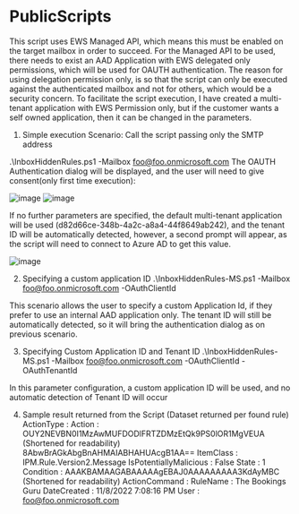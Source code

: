 # PublicScripts
This script uses EWS Managed API, which means this must be enabled on the target mailbox in order to succeed. For the Managed API to be used, there needs to exist an AAD Application with EWS delegated only permissions, which will be used for OAUTH authentication. The reason for using delegation permission only, is so that the script can only be executed against the authenticated mailbox and not for others, which would be a security concern.
To facilitate the script execution, I have created a multi-tenant application with EWS Permission only, but if the customer wants a self owned application, then it can be changed in the parameters.

1.	Simple execution Scenario: Call the script passing only the SMTP address

.\InboxHiddenRules.ps1 -Mailbox foo@foo.onmicrosoft.com
The OAUTH Authentication  dialog will be displayed, and the user will need to give consent(only first time execution):


![image](https://user-images.githubusercontent.com/38019684/206328599-419be792-0cbc-4589-83be-052582a89f6f.png)
![image](https://user-images.githubusercontent.com/38019684/206328637-770ca979-a489-4543-9665-da919943f2a0.png)

If no further parameters are specified, the default multi-tenant application will be used (d82d66ce-348b-4a2c-a8a4-44f8649ab242), and the tenant ID will be automatically detected, however, a second prompt will appear, as the script will need to connect to Azure AD to get this value.

![image](https://user-images.githubusercontent.com/38019684/206328734-112b64f5-9a14-40f5-9484-ffa81057daf8.png)


2.	Specifying a custom application ID 
.\InboxHiddenRules-MS.ps1 -Mailbox foo@foo.onmicrosoft.com -OAuthClientId <GUID AppID>

This scenario allows the user to specify a custom Application Id, if they prefer to use an internal AAD application only. The tenant ID will still be automatically detected, so it will bring the authentication dialog as on previous scenario.

3.	Specifying Custom Application ID and Tenant ID
.\InboxHiddenRules-MS.ps1 -Mailbox foo@foo.onmicrosoft.com -OAuthClientId <GUID AppID> -OAuthTenantId <TenantID>

In this parameter configuration, a custom application ID will be used, and no automatic detection of Tenant ID will occur




4.	Sample result returned from the Script (Dataset returned per found rule)
ActionType             : 
Action                 : OUY2NEVBN0I1MzAwMUFDODlFRTZDMzEtQk9PS0lOR1MgVEUA (Shortened for readability)
                         8AbwBrAGkAbgBnAHMAIABHAHUAcgB1AA==
ItemClass              : IPM.Rule.Version2.Message
IsPotentiallyMalicious : False
State                  : 1
Condition              : AAAKBAMAAGABAAAAAgEBAJ0AAAAAAAAA3KdAyMBC (Shortened for readability)
ActionCommand          : 
RuleName               : The Bookings Guru
DateCreated            : 11/8/2022 7:08:16 PM
User                   : foo@foo.onmicrosoft.com

